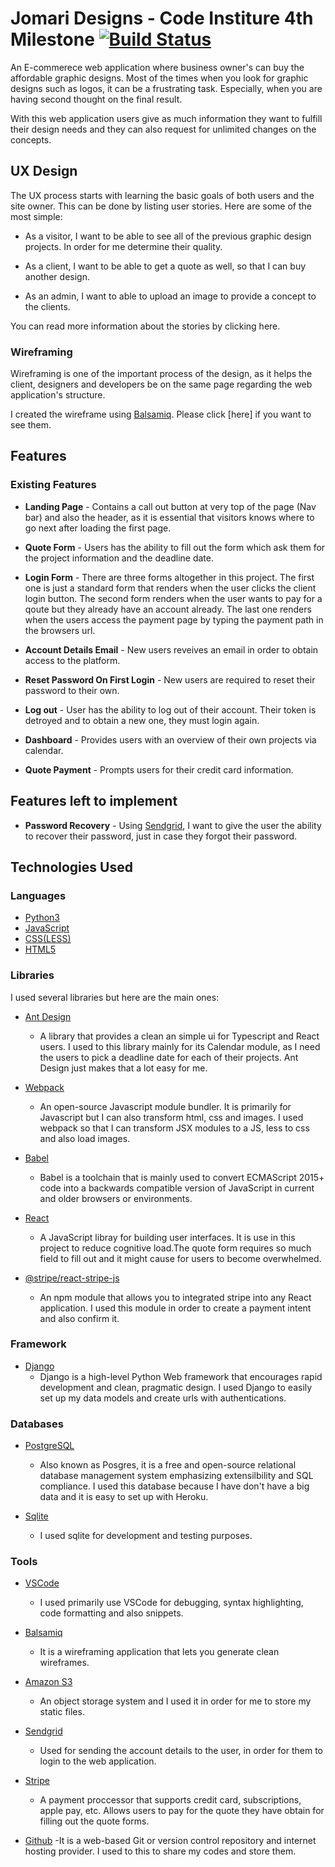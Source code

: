 # Jomari Designs - Code Institure 4th Milestone [![Build Status](https://travis-ci.org/chipchap31/freelancer-website.svg?branch=develop)](https://travis-ci.org/chipchap31/freelancer-website)

An E-commerece web application where business owner's can buy the affordable graphic designs.
Most of the times when you look for graphic designs such as logos, it can be a frustrating task. 
Especially, when you are having second thought on the final result.

With this web application users give as much information they want to fulfill their design needs and they can also request for 
unlimited changes on the concepts.

## UX Design

The UX process starts with learning the basic goals of both users and the site owner.
This can be done by listing user stories. Here are some of the most simple:

- As a visitor, I want to be able to see all of the previous graphic design projects. In order for me determine their quality.

- As a client, I want to be able to get a quote as well, so that I can buy another design.

- As an admin, I want to able to upload an image to provide a concept to the clients.


You can read more information about the stories by clicking here.

### Wireframing 

Wireframing is one of the important process of the design, as it helps the client, designers and developers be on the same page regarding the web application's structure.

I created the wireframe using [Balsamiq](https://balsamiq.com/). Please click [here] if you want to see them.

## Features
### Existing Features

- **Landing Page** - Contains a call out button at very top of the page (Nav bar) and also the header, as it is essential that visitors knows where to go next after loading the first page.

- **Quote Form** - Users has the ability to fill out the form which ask them for the project information and the deadline date. 

- **Login Form** - There are three forms altogether in this project. The first one is just a standard form that renders when the user clicks the client login button. The second form renders when the user wants to pay for a qoute but they already have an account already. The last one renders when the users access the payment page by typing the payment path in the browsers url.

- **Account Details Email** - New users reveives an email in order to obtain access to the platform.

- **Reset Password On First Login** - New users are required to reset their password to their own.

- **Log out** - User has the ability to log out of their account. Their token is detroyed and to obtain a new one, they must login again.

- **Dashboard** - Provides users with an overview of their own projects via calendar. 

- **Quote Payment** - Prompts users for their credit card information.

## Features left to implement

- **Password Recovery** - Using [Sendgrid](https://sendgrid.com/), I want to give the user the ability to recover their password, just in case they forgot their password. 


## Technologies Used

### Languages 

- [Python3](https://www.python.org/)  
- [JavaScript](https://developer.mozilla.org/en-US/docs/Web/JavaScript)
- [CSS(LESS)](http://lesscss.org/) 
- [HTML5](https://developer.mozilla.org/en-US/docs/Web/Guide/HTML/HTML5)

### Libraries
I used several libraries but here are the main ones:


- [Ant Design](https://ant.design/) 
    - A library that provides a clean an simple ui for Typescript and React users. I used to this library mainly for its Calendar module, as I need the users to pick a deadline date for each of their projects. Ant Design just makes that a lot easy for me.

- [Webpack](https://webpack.js.org/)
    - An open-source Javascript module bundler. It is primarily for Javascript but I can also transform html, css and images. I used webpack so that I can transform JSX modules to a JS, less to css and also load images.

- [Babel](https://babeljs.io/) 
    - Babel is a toolchain that is mainly used to convert ECMAScript 2015+ code into a backwards compatible version of JavaScript in current and older browsers or environments.

- [React](https://reactjs.org/) 
    - A JavaScript libray for building user interfaces. It is use in this project to reduce cognitive load.The quote form requires so much field to fill out and it might cause for users to become overwhelmed.

- [@stripe/react-stripe-js](https://www.npmjs.com/package/@stripe/react-stripe-js)
    - An npm module that allows you to integrated stripe into any React application. I used this module in order to create a payment intent and also confirm it.
### Framework 

- [Django](https://www.djangoproject.com/) 
    - Django is a high-level Python Web framework that encourages rapid development and clean, pragmatic design. I used Django to easily set up my data models and create urls with authentications.  

### Databases

- [PostgreSQL](https://www.postgresql.org/) 
    - Also known as Posgres, it is a free and open-source relational database management system emphasizing extensilbility and SQL compliance. I used this database because I have don't have a big data and it is easy to set up with Heroku.

- [Sqlite](https://www.sqlite.org/index.html) 
    - I used sqlite for development and testing purposes.

### Tools
- [VSCode](https://code.visualstudio.com/)
    - I used primarily use VSCode for debugging, syntax highlighting, code formatting and also snippets.

- [Balsamiq](https://balsamiq.com/)
    - It is a wireframing application that lets you generate clean wireframes.

- [Amazon S3](https://aws.amazon.com/s3/)
    - An object storage system and I used it in order for me to store my static files.


- [Sendgrid](https://sendgrid.com/)
    - Used for sending the account details to the user, in order for them to login to the web application.

- [Stripe](https://stripe.com/ie)
    - A payment proccessor that supports credit card, subscriptions, apple pay, etc. 
    Allows users to pay for the quote they have obtain for filling out the quote forms.

- [Github](https://github.com/)
    -It is a web-based Git or version control repository and internet hosting provider. I used to this to share my codes and store them. 